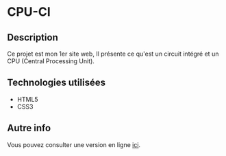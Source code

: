 # CPU-CI

## Description
Ce projet est mon 1er site web, Il présente ce qu'est un circuit intégré et un CPU (Central Processing Unit).

## Technologies utilisées
- HTML5
- CSS3

## Autre info
Vous pouvez consulter une version en ligne [ici](https://anto95240.github.io/CPU-CI).
